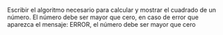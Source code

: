Escribir el algoritmo necesario para calcular y mostrar el cuadrado de un número. El número debe ser mayor que cero, en caso de error que aparezca el mensaje:
ERROR, el número debe ser mayor que cero
